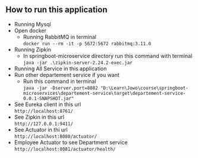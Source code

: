 <h2> How to run this application </h2>

* Running Mysql
* Open docker
    * Running RabbitMQ in terminal<br>
    `docker run --rm -it -p 5672:5672 rabbitmq:3.11.0`
* Running Zipkin <br>
    - In springboot-microservice directory run this command with terminal <br>
      `java -jar .\zipkin-server-2.24.2-exec.jar`
* Running All Service in this application
* Run other departement service if you want <br>
    * Run this command in terminal <br>
    `java -jar -Dserver.port=8082 "D:\Learn\Jowo\course\springboot-microservices\departement-service\target\departement-service-0.0.1-SNAPSHOT.jar"`
* See Eureka client in this url <br>
    `http://localhost:8761/`
* See Zipkin in this  url <br>
    `http://127.0.0.1:9411/`
* See Actuator in thi url <br>
    `http://localhost:8080/actuator/` <br>
* Employee Actuator to see Department service <br>
  `http://localhost:8081/actuator/health/`